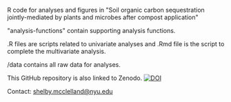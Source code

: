 R code for analyses and figures in "Soil organic carbon sequestration jointly-mediated by plants and microbes after compost application"

"analysis-functions" contain supporting analysis functions.

.R files are scripts related to univariate analyses and .Rmd file is the script to complete the multivariate analysis.

/data contains all raw data for analyses.

This GitHub repository is also linked to Zenodo.
[![DOI](https://zenodo.org/badge/DOI/10.5281/zenodo.13750890.svg)](https://doi.org/10.5281/zenodo.13750890)

Contact: shelby.mcclelland@nyu.edu
